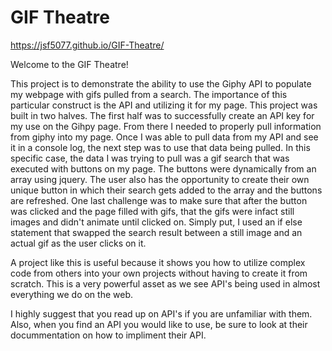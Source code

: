 # GIF Theatre

https://jsf5077.github.io/GIF-Theatre/

Welcome to the GIF Theatre!

This project is to demonstrate the ability to use the Giphy API to populate my webpage with gifs pulled from a search. The importance of this particular construct is the API and utilizing it for my page. This project was built in two halves. The first half was to successfully create an API key for my use on the Gihpy page. From there I needed to properly pull information from giphy into my page. Once I was able to pull data from my API and see it in a console log, the next step was to use that data being pulled. In this specific case, the data I was trying to pull was a gif search that was executed with buttons on my page. The buttons were dynamically from an array using jquery. The user also has the opportunity to create their own unique button in which their search gets added to the array and the buttons are refreshed. One last challenge was to make sure that after the button was clicked and the page filled with gifs, that the gifs were infact still images and didn't animate until clicked on. Simply put, I used an if else statement that swapped the search result between a still image and an actual gif as the user clicks on it.

A project like this is useful because it shows you how to utilize complex code from others into your own projects without having to create it from scratch. This is a very powerful asset as we see API's being used in almost everything we do on the web.

I highly suggest that you read up on API's if you are unfamiliar with them. Also, when you find an API you would like to use, be sure to look at their docummentation on how to impliment their API. 
